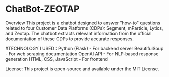 # ChatBot-ZEOTAP
Overview  This project is a chatbot designed to answer "how-to" questions related to four Customer Data Platforms (CDPs): Segment, mParticle, Lytics, and Zeotap. The chatbot extracts relevant information from the official documentation of these CDPs to provide accurate responses.

#TECHNOLOGY I USED :
Python (Flask) - For backend server
BeautifulSoup - For web scraping documentation
OpenAI API - For NLP-based response generation
HTML, CSS, JavaScript - For frontend 

License:
This project is open-source and available under the MIT License.
